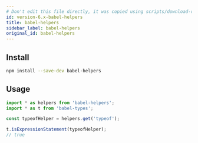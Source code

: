 ```yaml
---
# Don't edit this file directly, it was copied using scripts/download-readmes.js: 
id: version-6.x-babel-helpers
title: babel-helpers
sidebar_label: babel-helpers
original_id: babel-helpers
---
```


## Install

```sh
npm install --save-dev babel-helpers
```

## Usage

```js
import * as helpers from 'babel-helpers';
import * as t from 'babel-types';

const typeofHelper = helpers.get('typeof');

t.isExpressionStatement(typeofHelper);
// true
```

